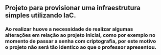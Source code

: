 ## Projeto para provisionar uma infraestrutura simples utilizando IaC.
### Ao realizar huove a necessidade de realizar algumas alterações em relação ao projeto inicial, como por exemplo no momento de passar a senha com criptografia, por este motivo o projeto não será tão identico ao que o professor apresentou.
